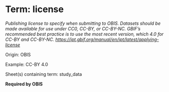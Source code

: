 # Term: license

*Publishing license to specify when submitting to OBIS. Datasets should be made available for use under CC0, CC-BY, or CC-BY-NC. GBIF’s recommended best practice is to use the most recent version, which 4.0 for CC-BY and CC-BY-NC. https://ipt.gbif.org/manual/en/ipt/latest/applying-license*

Origin: OBIS

Example: CC-BY 4.0

Sheet(s) containing term: study_data

**Required by OBIS**